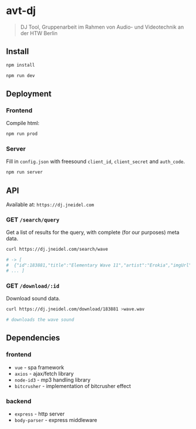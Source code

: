 # avt-dj

> DJ Tool, Gruppenarbeit im Rahmen von Audio- und Videotechnik an der HTW Berlin

## Install

```sh
npm install

npm run dev
```

<!--
## Test

```sh
npm test

# only unit tests
npm run unit
```
-->

## Deployment
### Frontend

Compile html:

```sh
npm run prod
```

### Server

Fill in `config.json` with freesound `client_id`, `client_secret` and `auth_code`.

<!-- still won't work, data.json could not be loaded - worth fixing? -->

```sh
npm run server
```

## API

Available at: `https://dj.jneidel.com`

### GET `/search/query`

Get a list of results for the query, with complete (for our purposes) meta data.

```sh
curl https://dj.jneidel.com/search/wave

# -> [
#  {"id":183881,"title":"Elementary Wave 11","artist":"Erokia","imgUrl":"https://freesound.org/data/displays/183/183881_9497060_wave_M.png","duration":51.7188}
# ... ]
```

### GET `/download/:id`

Download sound data.

```sh
curl https://dj.jneidel.com/download/183881 >wave.wav

# downloads the wave sound
```

## Dependencies

### frontend
- `vue` - spa framework
- `axios` - ajax/fetch library
- `node-id3` - mp3 handling library
- `bitcrusher` - implementation of bitcrusher effect

### backend
- `express` - http server
- `body-parser` - express middleware

